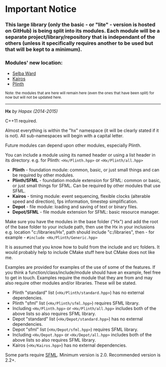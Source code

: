 # Important Notice
### This large library (only the basic - or "lite" - version is hosted on GitHub) is being split into its modules. Each module will be a separate project/library/repository that is independant of the others (unless it specifically requires another to be used but that will be kept to a minimum).
### Modules' new location:
- [Selba Ward](https://github.com/Hapaxia/SelbaWard/wiki)
- [Kairos](https://github.com/Hapaxia/Kairos/wiki)
- [Plinth](https://github.com/Hapaxia/Plinth/wiki)

<sup>Note: the modules that are here will remain here (even the ones that have been split) for now but will not be updated here.</sup>

---

**Hx** _by Hapax (2014-2015)_

C++11 required.

Almost everything is within the "hx" namespace (it will be clearly stated if it is not).
All sub-namespaces will begin with a capital letter.

Future modules can depend upon other modules, especially Plinth.

You can include a module using its named header or using a list header in its directory.
e.g. for Plinth: `<Hx/Plinth.hpp>` or `<Hx/Plinth/all.hpp>`

* **Plinth** - foundation module: common, basic, or just small things and can be required by other modules.
* **Plinth/SFML** - foundation module extension for SFML: common or basic, or just small things for SFML. Can be required by other modules that use SFML.
* **Kairos** - timing module: event sequencing, flexible clocks (alterable speed and direction), fps information, timestep simplification.
* **Depot** - file module: loading and saving of text or binary files.
* **Depot/SFML** - file module extension for SFML: basic resource manager.

Make sure you have the modules in the base folder ("Hx") and add the root of the base folder to your include path, then use the Hx in your inclusions e.g. location "c:/libraries/Hx", path should include "c:/libraries", then - for example - `#include <Hx/Plinth/Generic.hpp>`

It is assumed that you know how to build from the include and src folders. It would probably help to include CMake stuff here but CMake does not like me.

Examples are provided for examples of the use of some of the features. If you think a function/class/include/module should have an example, feel free to get in touch. Examples require the module that they are from and may also require other modules and/or libraries. These will be stated.

* Plinth "standard" list (`<Hx/Plinth/standard.hpp>`) has no external dependencies.
* Plinth "sfml" list (`<Hx/Plinth/sfml.hpp>`) requires SFML library.
* Including `<Hx/Plinth.hpp>` or `<Hx/Plinth/all.hpp>` includes both of the above lists so also requires SFML library.
* Depot "standard" list (`<Hx/Depot/standard.hpp>`) has no external dependencies.
* Depot "sfml" list (`<Hx/Depot/sfml.hpp>`) requires SFML library.
* Including `<Hx/Depot.hpp>` or `<Hx/Depot/all.hpp>` includes both of the above lists so also requires SFML library.
* Kairos (`<Hx/Kairos.hpp>`) has no external dependencies.

Some parts require [SFML](http://sfml-dev.org). Minimum version is 2.0. Recommended version is 2.2+.
